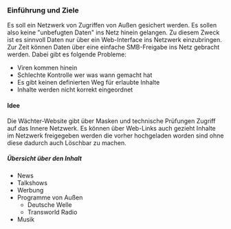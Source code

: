 ### Einführung und Ziele

Es soll ein Netzwerk von Zugriffen von Außen gesichert werden. Es sollen also keine "unbefugten Daten" ins Netz hinein gelangen. Zu diesem Zweck ist es sinnvoll Daten nur über ein Web-Interface ins Netzwerk einzubringen. Zur Zeit können Daten über eine einfache SMB-Freigabe ins Netz gebracht werden. Dabei gibt es folgende Probleme:
- Viren kommen hinein
- Schlechte Kontrolle wer was wann gemacht hat
- Es gibt keinen definierten Weg für erlaubte Inhalte
- Inhalte werden nicht korrekt eingeordnet


#### Idee
Die Wächter-Website gibt über Masken und technische Prüfungen Zugriff auf das Innere Netzwerk. Es können über Web-Links auch gezieht Inhalte im Netzwerk freigegeben werden die vorher hochgeladen worden sind ohne diese dadurch auch Löschbar zu machen.

##### Übersicht über den Inhalt

- News
- Talkshows
- Werbung
- Programme von Außen
    + Deutsche Welle
    + Transworld Radio
- Musik
